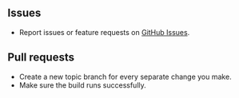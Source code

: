 ## Issues

- Report issues or feature requests on [GitHub Issues](https://github.com/maxetime/b/issues).

## Pull requests
- Create a new topic branch for every separate change you make.
- Make sure the build runs successfully.
